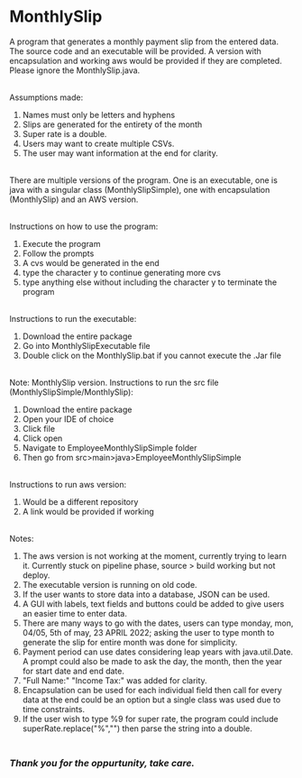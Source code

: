 # MonthlySlip
A program that generates a monthly payment slip from the entered data. The source code and an executable will be provided. A version with encapsulation and working aws would be provided if they are completed. Please ignore the MonthlySlip.java.

<br /> Assumptions made:
1. Names must only be letters and hyphens
2. Slips are generated for the entirety of the month
3. Super rate is a double. 
4. Users may want to create multiple CSVs.
5. The user may want information at the end for clarity.

<br /> There are multiple versions of the program. One is an executable, one is java with a singular class (MonthlySlipSimple), one with encapsulation (MonthlySlip) and an AWS version. 

<br />Instructions on how to use the program:
1. Execute the program
2. Follow the prompts
3. A cvs would be generated in the end
4. type the character y to continue generating more cvs
5. type anything else without including the character y to terminate the program

<br /> Instructions to run the executable:
1. Download the entire package
2. Go into MonthlySlipExecutable file
3. Double click on the MonthlySlip.bat if you cannot execute the .Jar file

<br /> Note: MonthlySlip version. Instructions to run the src file (MonthlySlipSimple/MonthlySlip):
1. Download the entire package
2. Open your IDE of choice
3. Click file
4. Click open
5. Navigate to EmployeeMonthlySlipSimple folder
6. Then go from src>main>java>EmployeeMonthlySlipSimple

<br /> Instructions to run aws version:
1. Would be a different repository
2. A link would be provided if working

<br /> Notes:
1. The aws version is not working at the moment, currently trying to learn it. Currently stuck on pipeline phase, source > build working but not deploy.
2. The executable version is running on old code. 
3. If the user wants to store data into a database, JSON can be used.
4. A GUI with labels, text fields and buttons could be added to give users an easier time to enter data.
5. There are many ways to go with the dates, users can type monday, mon, 04/05, 5th of may, 23 APRIL 2022; asking the user to type month to generate the slip for entire month was done for simplicity.
6. Payment period can use dates considering leap years with java.util.Date. A prompt could also be made to ask the day, the month, then the year for start date and end date.
7. "Full Name:" "Income Tax:" was added for clarity.
8. Encapsulation can be used for each individual field then call for every data at the end could be an option but a single class was used due to time constraints. 
9. If the user wish to type %9 for super rate, the program could include superRate.replace("%","") then parse the string into a double.

### <br />*Thank you for the oppurtunity, take care.*

